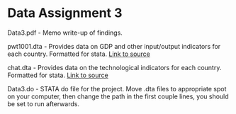 # Data Assignment 3

Data3.pdf - Memo write-up of findings.

pwt1001.dta - Provides data on GDP and other input/output indicators for each country. Formatted for stata. [Link to source](https://www.rug.nl/ggdc/productivity/pwt/)

chat.dta - Provides data on the technological indicators for each country. Formatted for stata. [Link to source](https://data.nber.org/data-appendix/w15319/)

Data3.do - STATA do file for the project. Move .dta files to appropriate spot on your computer, then change the path in the first couple lines, you should be set to run afterwards.
